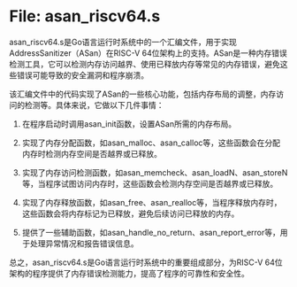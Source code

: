 # File: asan_riscv64.s

asan_riscv64.s是Go语言运行时系统中的一个汇编文件，用于实现AddressSanitizer（ASan）在RISC-V 64位架构上的支持。ASan是一种内存错误检测工具，它可以检测内存访问越界、使用已释放内存等常见的内存错误，避免这些错误可能导致的安全漏洞和程序崩溃。

该汇编文件中的代码实现了ASan的一些核心功能，包括内存布局的调整，内存访问的检测等。具体来说，它做以下几件事情：

1. 在程序启动时调用asan_init函数，设置ASan所需的内存布局。

2. 实现了内存分配函数，如asan_malloc、asan_calloc等，这些函数会在分配内存时检测内存空间是否越界或已释放。

3. 实现了内存访问检测函数，如asan_memcheck、asan_loadN、asan_storeN等，当程序试图访问内存时，这些函数会检测内存空间是否越界或已释放。

4. 实现了内存释放函数，如asan_free、asan_realloc等，当程序释放内存时，这些函数会将内存标记为已释放，避免后续访问已释放的内存。

5. 提供了一些辅助函数，如asan_handle_no_return、asan_report_error等，用于处理异常情况和报告错误信息。

总之，asan_riscv64.s是Go语言运行时系统中的重要组成部分，为RISC-V 64位架构的程序提供了内存错误检测能力，提高了程序的可靠性和安全性。

